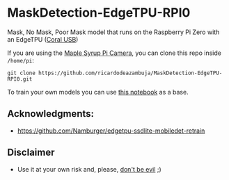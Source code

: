 # MaskDetection-EdgeTPU-RPI0
Mask, No Mask, Poor Mask model that runs on the Raspberry Pi Zero with an EdgeTPU ([Coral USB](https://coral.ai/products/accelerator))

If you are using the [Maple Syrup Pi Camera](https://github.com/ricardodeazambuja/Maple-Syrup-Pi-Camera), you can clone this repo inside ```/home/pi```:   
```
git clone https://github.com/ricardodeazambuja/MaskDetection-EdgeTPU-RPI0.git
```

To train your own models you can use [this notebook](EdgeTPU_MaskDetection_Training_(Transfer_Learning).ipynb) as a base.

## Acknowledgments:
* https://github.com/Namburger/edgetpu-ssdlite-mobiledet-retrain


## Disclaimer
* Use it at your own risk and, please, [don't be evil](https://www.youtube.com/watch?v=b23wrRfy7SM) ;)
